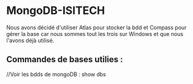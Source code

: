 # MongoDB-ISITECH

Nous avons décidé d'utiliser Atlas pour stocker la bdd et Compass pour gérer la base car nous sommes tout les trois sur Windows et que nous l'avons déjà utilisé.

## Commandes de bases utilies :
//Voir les bdds de mongoDB :
show dbs